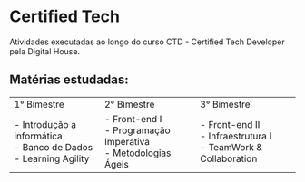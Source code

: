 # **Certified Tech**
Atividades executadas ao longo do curso CTD - Certified Tech Developer pela Digital House.

## Matérias estudadas:

<table>
    <tr>
        <td>1° Bimestre</td>
        <td>2° Bimestre</td>
        <td>3° Bimestre</td> 
    </tr>
    <tr>
        <td>
            - Introdução a informática</br>
            - Banco de Dados </br>
            - Learning Agility
        </td>
        <td>
            - Front-end I</br>
            - Programação Imperativa </br>
            - Metodologias Ágeis
        </td>
        <td>
            - Front-end II </br>
            - Infraestrutura I </br>
            - TeamWork & Collaboration 
        </td>
    </tr>
</table>
